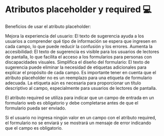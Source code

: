 # Atributos placeholder y required 💻
Beneficios de usar el atributo placeholder:

Mejora la experiencia del usuario: El texto de sugerencia ayuda a los usuarios a comprender qué tipo de información se espera que ingresen en cada campo, lo que puede reducir la confusión y los errores.
Aumenta la accesibilidad: El texto de sugerencia es visible para los usuarios de lectores de pantalla, lo que facilita el acceso a los formularios para personas con discapacidades visuales.
Simplifica el diseño del formulario: El texto de sugerencia puede eliminar la necesidad de etiquetas adicionales para explicar el propósito de cada campo.
Es importante tener en cuenta que el atributo placeholder no es un reemplazo para una etiqueta de formulario adecuada. La etiqueta aún es necesaria para proporcionar un título descriptivo al campo, especialmente para usuarios de lectores de pantalla.

El atributo required se utiliza para indicar que un campo de entrada en un formulario web es obligatorio y debe completarse antes de que el formulario pueda ser enviado.

Si el usuario no ingresa ningún valor en un campo con el atributo required, el formulario no se enviará y se mostrará un mensaje de error indicando que el campo es obligatorio.

